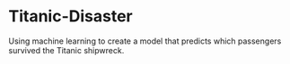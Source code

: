 # Titanic-Disaster
Using machine learning to create a model that predicts which passengers survived the Titanic shipwreck.
